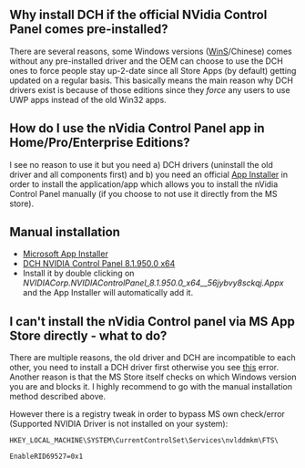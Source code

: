 ## Why install DCH if the official NVidia Control Panel comes pre-installed?

There are several reasons, some Windows versions ([WinS](https://en.wikipedia.org/wiki/Windows_10_editions)/Chinese) comes without any pre-installed driver and the OEM can choose to use the DCH ones to force people stay up-2-date since all Store Apps (by default) getting updated on a regular basis. This basically means the main reason why DCH drivers exist is because of those editions since they _force_ any users to use UWP apps instead of the old Win32 apps. 


## How do I use the nVidia Control Panel app in Home/Pro/Enterprise Editions?

I see no reason to use it but you need a) DCH drivers (uninstall the old driver and all components first) and b) you need an official [App Installer](https://www.microsoft.com/en-us/p/app-installer/9nblggh4nns1) in order to install the application/app which allows you to install the nVidia Control Panel manually (if you choose to not use it directly from the MS store). 

## Manual installation

* [Microsoft App Installer ](https://www.microsoft.com/store/productId/9nblggh4nns1)
* [DCH NVIDIA Control Panel 8.1.950.0 x64](https://mega.nz/#!wRFUBYZR!2H8Y5RsC1J776_gZr8JZMQOh0tLe4_I5448ZA-cPsac)
* Install it by double clicking on _NVIDIACorp.NVIDIAControlPanel_8.1.950.0_x64__56jybvy8sckqj.Appx_ and the App Installer will automatically add it. 

## I can't install the nVidia Control panel via MS App Store directly - what to do?

There are multiple reasons, the old driver and DCH are incompatible to each other, you need to install a DCH driver first otherwise you see [this](https://i.imgur.com/r2RI6fT.jpg) error. Another reason is that the MS Store itself checks on which Windows version you are and blocks it. I highly recommend to go with the manual installation method described above.

However there is a registry tweak in order to bypass MS own check/error (Supported NVIDIA Driver is not installed on your system):
```
HKEY_LOCAL_MACHINE\SYSTEM\CurrentControlSet\Services\nvlddmkm\FTS\

EnableRID69527=0x1
```
